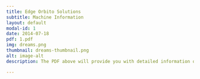 ```yaml
---
title: Edge Orbito Solutions
subtitle: Machine Information
layout: default
modal-id: 1
date: 2014-07-18
pdf: 1.pdf
img: dreams.png
thumbnail: dreams-thumbnail.png
alt: image-alt
description: The PDF above will provide you with detailed information on the machine and its uses. You can check the specifications and usability of the machine above.

---
```

